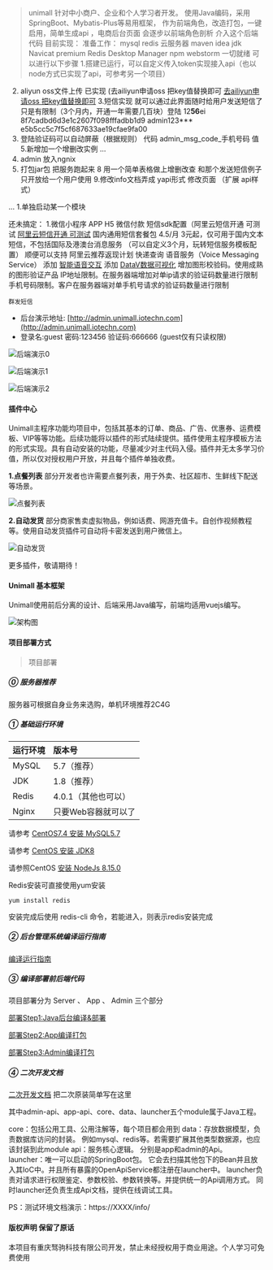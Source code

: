 > unimall 针对中小商户、企业和个人学习者开发。
使用Java编码，采用SpringBoot、Mybatis-Plus等易用框架，
作为前端角色，改造打包，一键启用，简单生成api ，电商后台页面
会逐步以前端角色剖析 介入这个后端代码
目前实现：
准备工作： mysql redis  云服务器 maven idea jdk  Navicat premium Redis Desktop Manager
npm webstorm 一切就绪 可以进行以下步骤
1.搭建已运行，可以自定义传入token实现接入api（也以node方式已实现了api，可参考另一个项目）
2. aliyun oss文件上传 已实现 (去ailiyun申请oss 把key值替换即可
[去ailiyun申请oss 把key值替换即可](https://www.aliyun.com/product/oss?spm=5176.12825654.1kquk9v2l.2.e9392c4alUqqON&aly_as=6JY_cFKf&userCode=278cm52d) 
3.短信实现 就可以通过此界面随时给用户发送短信了只是有限制（3个月内，开通一年需要几百块）登陆 12**56**ei
8f7cadbd6d3e1c2607f098fffadbb1d9    admin123***   e5b5cc5c7f5cf687633ae19cfae9fa00
4. 登陆验证码可以自动屏蔽（根据规则） 代码 admin_msg_code_手机号码 值
5.新增加一个增删改实例
...
6. admin 放入ngnix
7. 打包jar包 把服务跑起来
8 用一个简单表格做上增删改查  和那个发送短信例子 只开放给一个用户使用
9.修改info文档弄成 yapi形式  修改页面  （扩展 api样式）


...
1.单独启动某一个模块

还未搞定：
1.微信小程序 APP H5  微信付款
    短信sdk配置（阿里云短信开通 可测试
      [阿里云短信开通 可测试](https://www.aliyun.com/product/sms?spm=5176.12825654.1kquk9v2l.1.e9392c4a3JE2uq&aly_as=MQVh4Aoe&userCode=278cm52d)
     国内通用短信套餐包 4.5/月  3元起，仅可用于国内文本短信，不包括国际及港澳台消息服务
     （可以自定义3个月，玩转短信服务模板配置）
     顺便可以支持 阿里云推荐返现计划
     快递查询
     语音服务（Voice Messaging Service）
     添加 [智能语音交互](https://ai.aliyun.com/nls?spm=5176.13203013.j64pehhhs.81.2e4331f9DnYDBU&aly_as=02h9bY-Z)
     添加 [DataV数据可视化](https://data.aliyun.com/visual/datav?spm=5176.13203013.j64pehhhs.77.2e4331f9DnYDBU&aly_as=F56_QD6v)
    增加图形校验码。使用成熟的图形验证产品
    IP地址限制。在服务器端增加对单ip请求的验证码数量进行限制
    手机号码限制。客户在服务器端对单手机号请求的验证码数量进行限制

    群发短信



- 后台演示地址: [http://admin.unimall.iotechn.com](http://admin.unimall.iotechn.com)
- 登录名:guest   密码:123456   验证码:666666 (guest仅有只读权限)

![后端演示0](snapshoot/backend0.png)

![后端演示1](snapshoot/backend1.png)

![后端演示2](snapshoot/backend2.png)


#### 插件中心

Unimall主程序功能均项目中，包括其基本的订单、商品、广告、优惠券、运费模板、VIP等等功能。后续功能将以插件的形式陆续提供。插件使用主程序模板方法的形式实现。具有自动安装的功能，尽量减少对主代码入侵。插件并无太多学习价值，所以仅对授权用户开放，并且每个插件单独收费。

**1.点餐列表**   部分开发者也许需要点餐列表，用于外卖、社区超市、生鲜线下配送等场景。

![点餐列表](snapshoot/plugin-menulist.jpg)

**2.自动发货**  部分商家售卖虚拟物品，例如话费、网游充值卡。自创作视频教程等。使用自动发货插件可自动将卡密发送到用户微信上。

![自动发货](snapshoot/plugin-autoship.jpg)

更多插件，敬请期待！

#### Unimall 基本框架

Unimall使用前后分离的设计、后端采用Java编写，前端均适用vuejs编写。

![架构图](snapshoot/framework.png)

#### 项目部署方式

>项目部署

##### ⓪ 服务器推荐
服务器可根据自身业务来选购，单机环境推荐2C4G

##### ① 基础运行环境

| 运行环境 | 版本号 |
|:--------|:--------|
|  MySQL   |  5.7（推荐）   |
|  JDK   |  1.8（推荐）   |
|  Redis   |  4.0.1（其他也可以）   |
|  Nginx  |  只要Web容器就可以了  |

请参考 [CentOS7.4 安装 MySQL5.7](https://github.com/iotechn/document-basic/blob/master/CentOS7.4_Install_MySQL5.7.md)

请参考 [CentOS 安装 JDK8](https://github.com/iotechn/document-basic/blob/master/CentOS_Install_JDK8.md)

请参照CentOS [安装 NodeJs 8.15.0](https://github.com/iotechn/document-basic/blob/master/CentOS_Install_NodeJS_8.15.0.md)

Redis安装可直接使用yum安装 
	
	yum install redis

安装完成后使用 redis-cli 命令，若能进入，则表示redis安装完成

##### ② 后台管理系统编译运行指南

[编译运行指南](doc/run.md)

##### ③ 编译部署前后端代码

项目部署分为 Server 、 App 、 Admin 三个部分

[部署Step1:Java后台编译&部署](doc/server.md)

[部署Step2:App编译打包](doc/app.md)

[部署Step3:Admin编译打包](doc/admin.md)

##### ④ 二次开发文档

[二次开发文档](doc/2develop.md)  把二次原装简单写在这里

其中admin-api、app-api、core、data、launcher五个module属于Java工程。

core：包括公用工具、公用注解等，每个项目都会用到 data：存放数据模型，负责数据库访问的封装。
例如mysql、redis等。若需要扩展其他类型数据源，也应该封装到此module api：服务核心逻辑。
分别是app和admin的Api。 launcher：唯一可以启动的SpringBoot包。
它会去扫描其他包下的Bean并且放入其IoC中。并且所有暴露的OpenApiService都注册在launcher中。
launcher负责对请求进行权限鉴定、参数校验、参数转换等。并提供统一的Api调用方式。
同时launcher还负责生成Api文档，提供在线调试工具。

PS：测试环境文档演示：https://XXXX/info/


#### 版权声明  保留了原话

本项目有重庆驽驹科技有限公司开发，禁止未经授权用于商业用途。个人学习可免费使用